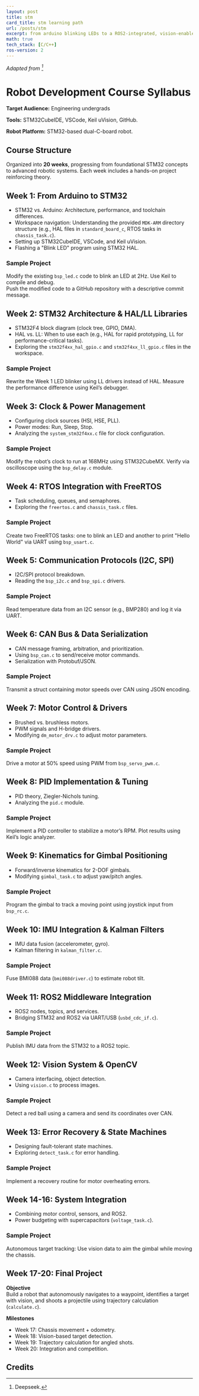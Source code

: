 ```yaml
---
layout: post
title: stm
card_title: stm learning path
url: /posts/stm
excerpt: from arduino blinking LEDs to a ROS2-integrated, vision-enabled autonomous robot
math: true
tech_stack: [C/C++]
ros-version: 2
---
```


*Adapted from [^1]*

# Robot Development Course Syllabus

**Target Audience:** Engineering undergrads

**Tools:** STM32CubeIDE, VSCode, Keil uVision, GitHub.

**Robot Platform:** STM32-based dual-C-board robot.

## Course Structure
Organized into **20 weeks**, progressing from foundational STM32 concepts to advanced robotic systems. Each week includes a hands-on project reinforcing theory.  


## Week 1: From Arduino to STM32

- STM32 vs. Arduino: Architecture, performance, and toolchain differences.  
- Workspace navigation: Understanding the provided `MDK-ARM` directory structure (e.g., HAL files in `standard_board_c`, RTOS tasks in `chassis_task.c`).  
- Setting up STM32CubeIDE, VSCode, and Keil uVision.  
- Flashing a "Blink LED" program using STM32 HAL.  

### Sample Project

Modify the existing `bsp_led.c` code to blink an LED at 2Hz. Use Keil to compile and debug.  
Push the modified code to a GitHub repository with a descriptive commit message.  

## **Week 2: STM32 Architecture & HAL/LL Libraries**  

- STM32F4 block diagram (clock tree, GPIO, DMA).  
- HAL vs. LL: When to use each (e.g., HAL for rapid prototyping, LL for performance-critical tasks).  
- Exploring the `stm32f4xx_hal_gpio.c` and `stm32f4xx_ll_gpio.c` files in the workspace.  

### Sample Project

Rewrite the Week 1 LED blinker using LL drivers instead of HAL. Measure the performance difference using Keil’s debugger.  

## Week 3: Clock & Power Management

- Configuring clock sources (HSI, HSE, PLL).  
- Power modes: Run, Sleep, Stop.  
- Analyzing the `system_stm32f4xx.c` file for clock configuration.  

### Sample Project
Modify the robot’s clock to run at 168MHz using STM32CubeMX. Verify via oscilloscope using the `bsp_delay.c` module.  

## Week 4: RTOS Integration with FreeRTOS

- Task scheduling, queues, and semaphores.  
- Exploring the `freertos.c` and `chassis_task.c` files.  

### Sample Project
Create two FreeRTOS tasks: one to blink an LED and another to print "Hello World" via UART using `bsp_usart.c`.  

## Week 5: Communication Protocols (I2C, SPI)

- I2C/SPI protocol breakdown.  
- Reading the `bsp_i2c.c` and `bsp_spi.c` drivers.  

### Sample Project
Read temperature data from an I2C sensor (e.g., BMP280) and log it via UART.  

## Week 6: CAN Bus & Data Serialization

- CAN message framing, arbitration, and prioritization.  
- Using `bsp_can.c` to send/receive motor commands.  
- Serialization with Protobuf/JSON.  

### Sample Project
Transmit a struct containing motor speeds over CAN using JSON encoding.  

## Week 7: Motor Control & Drivers

- Brushed vs. brushless motors.  
- PWM signals and H-bridge drivers.  
- Modifying `dm_motor_drv.c` to adjust motor parameters.  

### Sample Project
Drive a motor at 50% speed using PWM from `bsp_servo_pwm.c`.  

## Week 8: PID Implementation & Tuning

- PID theory, Ziegler-Nichols tuning.  
- Analyzing the `pid.c` module.  

### Sample Project
Implement a PID controller to stabilize a motor’s RPM. Plot results using Keil’s logic analyzer.  

## Week 9: Kinematics for Gimbal Positioning

- Forward/inverse kinematics for 2-DOF gimbals.  
- Modifying `gimbal_task.c` to adjust yaw/pitch angles.  

### Sample Project
Program the gimbal to track a moving point using joystick input from `bsp_rc.c`.  

## Week 10: IMU Integration & Kalman Filters

- IMU data fusion (accelerometer, gyro).  
- Kalman filtering in `kalman_filter.c`.  

### Sample Project
Fuse BMI088 data (`bmi088driver.c`) to estimate robot tilt.  

## Week 11: ROS2 Middleware Integration

- ROS2 nodes, topics, and services.  
- Bridging STM32 and ROS2 via UART/USB (`usbd_cdc_if.c`).  

### Sample Project
Publish IMU data from the STM32 to a ROS2 topic.  

## Week 12: Vision System & OpenCV

- Camera interfacing, object detection.  
- Using `vision.c` to process images.  

### Sample Project
Detect a red ball using a camera and send its coordinates over CAN.  

## Week 13: Error Recovery & State Machines

- Designing fault-tolerant state machines.  
- Exploring `detect_task.c` for error handling.  

### Sample Project
Implement a recovery routine for motor overheating errors.  

## Week 14-16: System Integration

- Combining motor control, sensors, and ROS2.  
- Power budgeting with supercapacitors (`voltage_task.c`).  

### Sample Project
Autonomous target tracking: Use vision data to aim the gimbal while moving the chassis.  

## Week 17-20: Final Project
**Objective**  
Build a robot that autonomously navigates to a waypoint, identifies a target with vision, and shoots a projectile using trajectory calculation (`calculate.c`).  

**Milestones**  
- Week 17: Chassis movement + odometry.  
- Week 18: Vision-based target detection.  
- Week 19: Trajectory calculation for angled shots.  
- Week 20: Integration and competition.  


## Credits

[^1]: Deepseek.
<!--Written by Jorge Porras (2025)-->